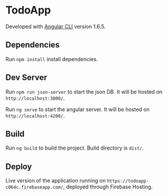 # TodoApp

Developed with [Angular CLI](https://github.com/angular/angular-cli) version 1.6.5.

## Dependencies
Run `npm install` install dependencies.

## Dev Server

Run `npm run json-server` to start the json DB. It will be hosted on `http://localhost:3000/`.

Run `ng serve` to start the angular server. It will be hosted on `http://localhost:4200/`.

## Build

Run `ng build` to build the project. Build directory is `dist/`.

## Deploy

Live version of the application running on `https://todoapp-c064c.firebaseapp.com/`, deployed through Firebase Hosting.